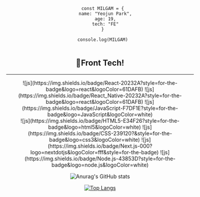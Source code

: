 <div align="center">

  
```
  const MILGAM = {
    name: "Yeojun Park",
    age: 19,
    tech: "FE"
  }

  console.log(MILGAM)
  
```
  

  <h2>🌈Front Tech!</h2>
  <hr/>  
  ![js](https://img.shields.io/badge/React-20232A?style=for-the-badge&logo=react&logoColor=61DAFB)
  ![js](https://img.shields.io/badge/React_Native-20232A?style=for-the-badge&logo=react&logoColor=61DAFB)
  ![js](https://img.shields.io/badge/JavaScript-F7DF1E?style=for-the-badge&logo=JavaScript&logoColor=white)<br/>
  ![js](https://img.shields.io/badge/HTML5-E34F26?style=for-the-badge&logo=html5&logoColor=white)
  ![js](https://img.shields.io/badge/CSS-239120?&style=for-the-badge&logo=css3&logoColor=white)
  ![js](https://img.shields.io/badge/Next.js-000?logo=nextdotjs&logoColor=fff&style=for-the-badge)
  ![js](https://img.shields.io/badge/Node.js-43853D?style=for-the-badge&logo=node.js&logoColor=white)




  ![Anurag's GitHub stats](https://github-readme-stats.vercel.app/api?username=Milgam06&hide=contribs,prs&show_icons=true&theme=transparent)

  [![Top Langs](https://github-readme-stats.vercel.app/api/top-langs/?username=Milgam06)](https://github.com/anuraghazra/github-readme-stats)

</div>
